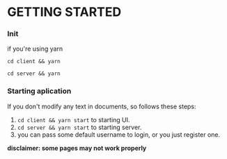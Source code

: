 # GETTING STARTED

### Init

if you're using yarn

`cd client && yarn`

`cd server && yarn`

### Starting aplication

If you don't modify any text in documents, so follows these steps:

1. `cd client && yarn start` to starting UI.
2. `cd server && yarn start` to starting server.
3. you can pass some default username to login, or you just register one.

**disclaimer: some pages may not work properly**

